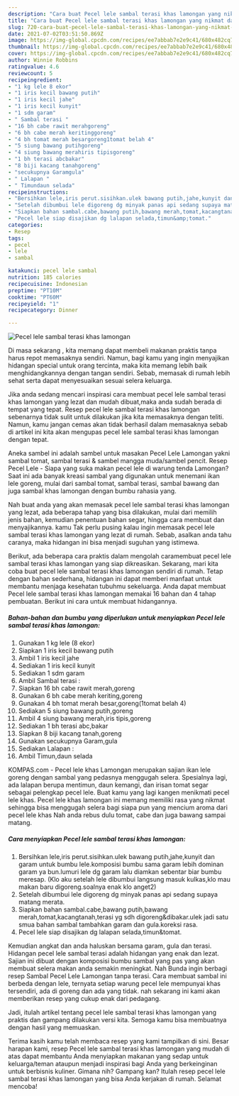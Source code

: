 ```yaml
---
description: "Cara buat Pecel lele sambal terasi khas lamongan yang nikmat dan Mudah Dibuat"
title: "Cara buat Pecel lele sambal terasi khas lamongan yang nikmat dan Mudah Dibuat"
slug: 720-cara-buat-pecel-lele-sambal-terasi-khas-lamongan-yang-nikmat-dan-mudah-dibuat
date: 2021-07-02T03:51:50.869Z
image: https://img-global.cpcdn.com/recipes/ee7abbab7e2e9c41/680x482cq70/pecel-lele-sambal-terasi-khas-lamongan-foto-resep-utama.jpg
thumbnail: https://img-global.cpcdn.com/recipes/ee7abbab7e2e9c41/680x482cq70/pecel-lele-sambal-terasi-khas-lamongan-foto-resep-utama.jpg
cover: https://img-global.cpcdn.com/recipes/ee7abbab7e2e9c41/680x482cq70/pecel-lele-sambal-terasi-khas-lamongan-foto-resep-utama.jpg
author: Winnie Robbins
ratingvalue: 4.6
reviewcount: 5
recipeingredient:
- "1 kg lele 8 ekor"
- "1 iris kecil bawang putih"
- "1 iris kecil jahe"
- "1 iris kecil kunyit"
- "1 sdm garam"
- " Sambal terasi "
- "16 bh cabe rawit merahgoreng"
- "6 bh cabe merah keritinggoreng"
- "4 bh tomat merah besargoreng1tomat belah 4"
- "5 siung bawang putihgoreng"
- "4 siung bawang merahiris tipisgoreng"
- "1 bh terasi abcbakar"
- "8 biji kacang tanahgoreng"
- "secukupnya Garamgula"
- " Lalapan "
- " Timundaun selada"
recipeinstructions:
- "Bersihkan lele,iris perut.sisihkan.ulek bawang putih,jahe,kunyit dan garam untuk bumbu lele.komposisi bumbu sama garam lebih dominan garam ya bun.lumuri lele dg garam lalu diamkan sebentar biar bumbu meresap. (Klo aku setelah lele dibumbui langsung masuk kulkas,klo mau makan baru digoreng.soalnya enak klo anget2)"
- "Setelah dibumbui lele digoreng dg minyak panas api sedang supaya matang merata."
- "Siapkan bahan sambal.cabe,bawang putih,bawang merah,tomat,kacangtanah,terasi yg sdh digoreng&amp;dibakar.ulek jadi satu smua bahan sambal tambahkan garam dan gula.koreksi rasa."
- "Pecel lele siap disajikan dg lalapan selada,timun&amp;tomat."
categories:
- Resep
tags:
- pecel
- lele
- sambal

katakunci: pecel lele sambal 
nutrition: 185 calories
recipecuisine: Indonesian
preptime: "PT10M"
cooktime: "PT60M"
recipeyield: "1"
recipecategory: Dinner

---
```



![Pecel lele sambal terasi khas lamongan](https://img-global.cpcdn.com/recipes/ee7abbab7e2e9c41/680x482cq70/pecel-lele-sambal-terasi-khas-lamongan-foto-resep-utama.jpg)

Di masa  sekarang , kita memang dapat membeli makanan praktis tanpa harus repot memasaknya sendiri. Namun, bagi kamu yang ingin menyajikan hidangan special untuk orang tercinta, maka kita memang lebih baik menghidangkannya dengan tangan sendiri. Sebab, memasak di rumah lebih sehat serta dapat menyesuaikan sesuai selera keluarga.

Jika anda sedang mencari inspirasi cara membuat pecel lele sambal terasi khas lamongan yang lezat dan mudah dibuat,maka anda sudah berada di tempat yang tepat. Resep pecel lele sambal terasi khas lamongan  sebenarnya tidak sulit untuk dilakukan jika kita memasaknya dengan teliti. Namun, kamu jangan cemas akan tidak berhasil dalam memasaknya 
sebab di artikel ini kita akan mengupas pecel lele sambal terasi khas lamongan dengan tepat.  

Aneka sambel ini adalah sambel untuk masakan Pecel Lele Lamongan yakni sambal tomat, sambal terasi &amp; sambel mangga muda/sambel pencit. Resep Pecel Lele - Siapa yang suka makan pecel lele di warung tenda Lamongan? Saat ini ada banyak kreasi sambal yang digunakan untuk menemani ikan lele goreng, mulai dari sambal tomat, sambal terasi, sambal bawang dan juga sambal khas lamongan dengan bumbu rahasia yang.

Nah buat anda yang akan memasak pecel lele sambal terasi khas lamongan yang lezat, ada beberapa tahap yang bisa dilakukan, mulai dari memilih jenis bahan, kemudian penentuan bahan segar, hingga cara membuat dan menyajikannya. kamu Tak perlu pusing kalau ingin memasak pecel lele sambal terasi khas lamongan yang lezat di rumah. Sebab, asalkan anda  tahu caranya, maka hidangan ini bisa menjadi suguhan yang istimewa.

Berikut, ada beberapa cara praktis  dalam mengolah caramembuat pecel lele sambal terasi khas lamongan yang siap dikreasikan. Sekarang, mari kita coba buat pecel lele sambal terasi khas lamongan sendiri di rumah. Tetap dengan bahan sederhana, hidangan ini dapat memberi manfaat untuk membantu menjaga kesehatan tubuhmu sekeluarga. Anda dapat membuat Pecel lele sambal terasi khas lamongan memakai 16 bahan dan 4 tahap pembuatan. Berikut ini cara untuk membuat hidangannya.

<!--inarticleads1-->

##### Bahan-bahan dan bumbu yang diperlukan untuk menyiapkan Pecel lele sambal terasi khas lamongan:

1. Gunakan 1 kg lele (8 ekor)
1. Siapkan 1 iris kecil bawang putih
1. Ambil 1 iris kecil jahe
1. Sediakan 1 iris kecil kunyit
1. Sediakan 1 sdm garam
1. Ambil  Sambal terasi :
1. Siapkan 16 bh cabe rawit merah,goreng
1. Gunakan 6 bh cabe merah keriting,goreng
1. Gunakan 4 bh tomat merah besar,goreng(1tomat belah 4)
1. Sediakan 5 siung bawang putih,goreng
1. Ambil 4 siung bawang merah,iris tipis,goreng
1. Sediakan 1 bh terasi abc,bakar
1. Siapkan 8 biji kacang tanah,goreng
1. Gunakan secukupnya Garam,gula
1. Sediakan  Lalapan :
1. Ambil  Timun,daun selada


KOMPAS.com - Pecel lele khas Lamongan merupakan sajian ikan lele goreng dengan sambal yang pedasnya menggugah selera. Spesialnya lagi, ada lalapan berupa mentimun, daun kemangi, dan irisan tomat segar sebagai pelengkap pecel lele. Buat kamu yang lagi kangen menikmati pecel lele khas. Pecel lele khas lamongan ini memang memiliki rasa yang nikmat sehingga bisa menggugah selera bagi siapa pun yang mencium aroma dari pecel lele khas Nah anda rebus dulu tomat, cabe dan juga bawang sampai matang. 

<!--inarticleads2-->

##### Cara menyiapkan Pecel lele sambal terasi khas lamongan:

1. Bersihkan lele,iris perut.sisihkan.ulek bawang putih,jahe,kunyit dan garam untuk bumbu lele.komposisi bumbu sama garam lebih dominan garam ya bun.lumuri lele dg garam lalu diamkan sebentar biar bumbu meresap. (Klo aku setelah lele dibumbui langsung masuk kulkas,klo mau makan baru digoreng.soalnya enak klo anget2)
1. Setelah dibumbui lele digoreng dg minyak panas api sedang supaya matang merata.
1. Siapkan bahan sambal.cabe,bawang putih,bawang merah,tomat,kacangtanah,terasi yg sdh digoreng&amp;dibakar.ulek jadi satu smua bahan sambal tambahkan garam dan gula.koreksi rasa.
1. Pecel lele siap disajikan dg lalapan selada,timun&amp;tomat.


Kemudian angkat dan anda haluskan bersama garam, gula dan terasi. Hidangan pecel lele sambal terasi adalah hidangan yang enak dan lezat. Sajian ini dibuat dengan komposisi bumbu sambal yang pas yang akan membuat selera makan anda semakin meningkat. Nah Bunda ingin berbagi resep Sambal Pecel Lele Lamongan tanpa terasi. Cara membuat sambal ini berbeda dengan lele, ternyata setiap warung pecel lele mempunyai khas tersendiri, ada di goreng dan ada yang tidak. nah sekarang ini kami akan memberikan resep yang cukup enak dari pedagang. 

Jadi, itulah artikel tentang  pecel lele sambal terasi khas lamongan  yang praktis dan gampang dilakukan versi kita. Semoga kamu bisa membuatnya dengan hasil yang memuaskan. 

Terima kasih kamu telah membaca resep yang kami tampilkan di sini. Besar harapan kami, resep  Pecel lele sambal terasi khas lamongan yang mudah di atas dapat membantu Anda menyiapkan makanan yang sedap untuk keluarga/teman ataupun menjadi inspirasi bagi Anda yang berkeinginan untuk berbisnis kuliner. Gimana nih? Gampang kan? Itulah resep pecel lele sambal terasi khas lamongan yang bisa Anda kerjakan di rumah. Selamat mencoba!


